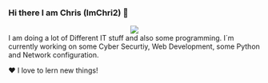 ### Hi there I am Chris (ImChri2) 👋
<html>
  <center>
  <img src="../Unbenannt.png"/>
   </center>
</html>                                                               
I am doing a lot of Different IT stuff and also some programming. 
I´m currently working on some Cyber Securtiy, Web Development, some Python and Network configuration. 

❤️ I love to lern new things!

<!--
**ImChri2/imchri2** is a ✨ _special_ ✨ repository because its `README.md` (this file) appears on your GitHub profile.

Here are some ideas to get you started:

- 🔭 I’m currently working on ...
- 🌱 I’m currently learning ...
- 👯 I’m looking to collaborate on ...
- 🤔 I’m looking for help with ...
- 💬 Ask me about ...
- 📫 How to reach me: ...
- 😄 Pronouns: ...
- ⚡ Fun fact: ...
-->
